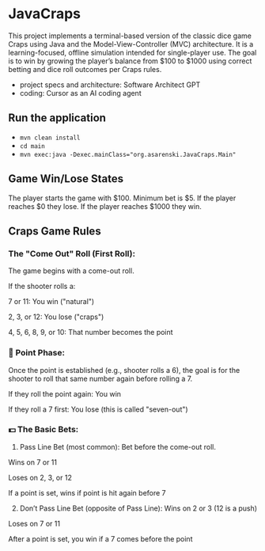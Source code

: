 # JavaCraps
This project implements a terminal-based version of the classic dice game Craps using Java and the Model-View-Controller (MVC) architecture. It is a learning-focused, offline simulation intended for single-player use. The goal is to win by growing the player’s balance from $100 to $1000 using correct betting and dice roll outcomes per Craps rules.

* project specs and architecture: Software Architect GPT 
* coding: Cursor as an AI coding agent

## Run the application
- `mvn clean install`
- `cd main`
- `mvn exec:java -Dexec.mainClass="org.asarenski.JavaCraps.Main"`

## Game Win/Lose States
The player starts the game with $100. Minimum bet is $5. If the player reaches $0 they lose. If the player reaches $1000 they win.

## Craps Game Rules
### The "Come Out" Roll (First Roll):
The game begins with a come-out roll.

If the shooter rolls a:

7 or 11: You win ("natural")

2, 3, or 12: You lose ("craps")

4, 5, 6, 8, 9, or 10: That number becomes the point

### 🔁 Point Phase:
Once the point is established (e.g., shooter rolls a 6), the goal is for the shooter to roll that same number again before rolling a 7.

If they roll the point again: You win

If they roll a 7 first: You lose (this is called "seven-out")

### 💵 The Basic Bets:
1. Pass Line Bet (most common):
Bet before the come-out roll.

Wins on 7 or 11

Loses on 2, 3, or 12

If a point is set, wins if point is hit again before 7

2. Don’t Pass Line Bet (opposite of Pass Line):
Wins on 2 or 3 (12 is a push)

Loses on 7 or 11

After a point is set, you win if a 7 comes before the point
